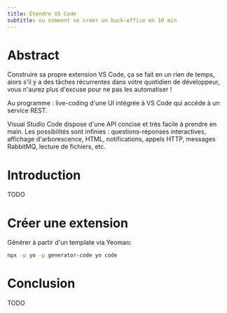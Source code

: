 ```yaml
---
title: Étendre VS Code
subtitle: ou comment se créer un back-office en 10 min
---
```


# Abstract

Construire sa propre extension VS Code, ça se fait en un rien de temps, alors s'il y a des tâches récurrentes dans votre quotidien de développeur, vous n'aurez plus d'excuse pour ne pas les automatiser !

Au programme : live-coding d'une UI intégrée à VS Code qui accède à un service REST.

Visual Studio Code dispose d'une API concise et très facile à prendre en main. Les possibilités sont infinies : questions-réponses interactives, affichage d'arborescence, HTML, notifications, appels HTTP, messages RabbitMQ, lecture de fichiers, etc.

# Introduction

TODO

# Créer une extension

Générer à partir d'un template via Yeoman:

```sh
npx -p yo -p generator-code yo code
```

# Conclusion

TODO
